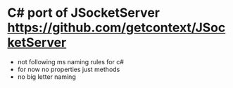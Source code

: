 # C# port of JSocketServer https://github.com/getcontext/JSocketServer

- not following ms naming rules for c#
- for now no properties just methods
- no big letter naming
